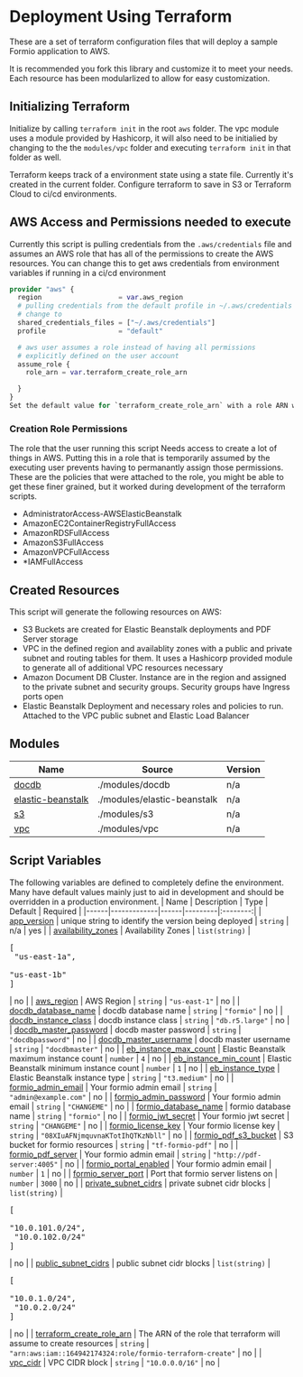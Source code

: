 # Deployment Using Terraform
These are a set of terraform configuration files that will deploy a sample Formio application to AWS.

It is recommended you fork this library and customize it to meet your needs.  Each resource has been modularlized to allow for easy customization.

## Initializing Terraform
Initialize by calling `terraform init` in the root `aws` folder.  The vpc module uses a module provided by Hashicorp, it will also need to be initialied by changing to the the `modules/vpc` folder and executing `terraform init` in that folder as well.

Terraform keeps track of a environment state using a state file.  Currently it's created in the current folder.  Configure terraform to save in S3 or Terraform Cloud to ci/cd environments.

## AWS Access and Permissions needed to execute
Currently this script is pulling credentials from the `.aws/credentials` file and assumes an AWS role that has all of the permissions to create the AWS resources.  You can change this to get aws credentials from environment variables if running in a ci/cd environment

```terraform
provider "aws" {
  region                   = var.aws_region
  # pulling credentials from the default profile in ~/.aws/credentials
  # change to
  shared_credentials_files = ["~/.aws/credentials"]
  profile                  = "default"

  # aws user assumes a role instead of having all permissions
  # explicitly defined on the user account
  assume_role {
    role_arn = var.terraform_create_role_arn

  }
}
Set the default value for `terraform_create_role_arn` with a role ARN with the following permissions.
```
### Creation Role Permissions
The role that the user running this script Needs access to create a lot of things in AWS. Putting this in a role that is temporarily assumed by the executing user prevents having to permanantly assign those permissions.  These are the policies that were attached to the role, you might be able to get these finer grained, but it worked during development of the terraform scripts.
* AdministratorAccess-AWSElasticBeanstalk
* AmazonEC2ContainerRegistryFullAccess
* AmazonRDSFullAccess
* AmazonS3FullAccess
* AmazonVPCFullAccess
* *IAMFullAccess

## Created Resources
This script will generate the following resources on AWS:
* S3 Buckets are created for Elastic Beanstalk deployments and PDF Server storage
* VPC in the defined region and availablity zones with a public and private subnet and routing tables for them.  It uses a Hashicorp provided module to generate all of additional VPC resources necessary
* Amazon Document DB Cluster.  Instance are in the region and assigned to the private subnet and security groups.  Security groups have Ingress ports open
* Elastic Beanstalk Deployment and necessary roles and policies to run. Attached to the VPC public subnet and Elastic Load Balancer

## Modules
| Name | Source | Version |
|------|--------|---------|
| [docdb](#module\_docdb) | ./modules/docdb | n/a |
| [elastic-beanstalk](#module\_elastic-beanstalk) | ./modules/elastic-beanstalk | n/a |
| [s3](#module\_s3) | ./modules/s3 | n/a |
| [vpc](#module\_vpc) | ./modules/vpc | n/a |
## Script Variables
The following variables are defined to completely define the environment. Many have default values mainly just to aid in development and should be overridden in a production environment.
| Name | Description | Type | Default | Required |
|------|-------------|------|---------|:--------:|
|  [app\_version](#input\_app\_version) | unique string to identify the version being deployed | `string` | n/a | yes |
|  [availability\_zones](#input\_availability\_zones) | Availability Zones | `list(string)` | <pre>[<br>  "us-east-1a",<br>  "us-east-1b"<br>]</pre> | no |
|  [aws\_region](#input\_aws\_region) | AWS Region | `string` | `"us-east-1"` | no |
|  [docdb\_database\_name](#input\_docdb\_database\_name) | docdb database name | `string` | `"formio"` | no |
|  [docdb\_instance\_class](#input\_docdb\_instance\_class) | docdb instance class | `string` | `"db.r5.large"` | no |
|  [docdb\_master\_password](#input\_docdb\_master\_password) | docdb master password | `string` | `"docdbpassword"` | no |
|  [docdb\_master\_username](#input\_docdb\_master\_username) | docdb master username | `string` | `"docdbmaster"` | no |
|  [eb\_instance\_max\_count](#input\_eb\_instance\_max\_count) | Elastic Beanstalk maximum instance count | `number` | `4` | no |
|  [eb\_instance\_min\_count](#input\_eb\_instance\_min\_count) | Elastic Beanstalk minimum instance count | `number` | `1` | no |
|  [eb\_instance\_type](#input\_eb\_instance\_type) | Elastic Beanstalk instance type | `string` | `"t3.medium"` | no |
|  [formio\_admin\_email](#input\_formio\_admin\_email) | Your formio admin email | `string` | `"admin@example.com"` | no |
|  [formio\_admin\_password](#input\_formio\_admin\_password) | Your formio admin email | `string` | `"CHANGEME"` | no |
|  [formio\_database\_name](#input\_formio\_database\_name) | formio database name | `string` | `"formio"` | no |
|  [formio\_jwt\_secret](#input\_formio\_jwt\_secret) | Your formio jwt secret | `string` | `"CHANGEME"` | no |
|  [formio\_license\_key](#input\_formio\_license\_key) | Your formio license key | `string` | `"08XIuAFNjmquvnaKTotIhQTKzNbll"` | no |
|  [formio\_pdf\_s3\_bucket](#input\_formio\_pdf\_s3\_bucket) | S3 bucket for formio resources | `string` | `"tf-formio-pdf"` | no |
|  [formio\_pdf\_server](#input\_formio\_pdf\_server) | Your formio admin email | `string` | `"http://pdf-server:4005"` | no |
|  [formio\_portal\_enabled](#input\_formio\_portal\_enabled) | Your formio admin email | `number` | `1` | no |
|  [formio\_server\_port](#input\_formio\_server\_port) | Port that formio server listens on | `number` | `3000` | no |
|  [private\_subnet\_cidrs](#input\_private\_subnet\_cidrs) | private subnet cidr blocks | `list(string)` | <pre>[<br>  "10.0.101.0/24",<br>  "10.0.102.0/24"<br>]</pre> | no |
|  [public\_subnet\_cidrs](#input\_public\_subnet\_cidrs) | public subnet cidr blocks | `list(string)` | <pre>[<br>  "10.0.1.0/24",<br>  "10.0.2.0/24"<br>]</pre> | no |
|  [terraform\_create\_role\_arn](#input\_terraform\_create\_role\_arn) | The ARN of the role that terraform will assume to create resources | `string` | `"arn:aws:iam::164942174324:role/formio-terraform-create"` | no |
|  [vpc\_cidr](#input\_vpc\_cidr) | VPC CIDR block | `string` | `"10.0.0.0/16"` | no |